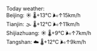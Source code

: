 Today weather:  
Beijing: ☀️   🌡️+13°C 🌬️↑15km/h  
Tianjin: 🌫  🌡️+12°C 🌬️↑11km/h  
Shijiazhuang: ☀️   🌡️+9°C 🌬️↑7km/h  
Tangshan: ☁️   🌡️+12°C 🌬️↑9km/h  
